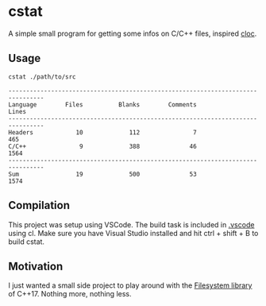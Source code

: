 # cstat
A simple small program for getting some infos on C/C++ files, inspired [cloc](https://github.com/AlDanial/cloc).

## Usage

```
cstat ./path/to/src
```

```
--------------------------------------------------------------------------------
Language        Files          Blanks        Comments                      Lines
--------------------------------------------------------------------------------
Headers            10             112               7                        465
C/C++               9             388              46                       1564
--------------------------------------------------------------------------------
Sum                19             500              53                       1574
```

## Compilation
This project was setup using VSCode. The build task is included in [.vscode](.vscode) using cl. Make sure you have Visual Studio installed and hit ctrl + shift + B to build cstat.

## Motivation
I just wanted a small side project to play around with the [Filesystem library](https://en.cppreference.com/w/cpp/filesystem) of C++17. Nothing more, nothing less.